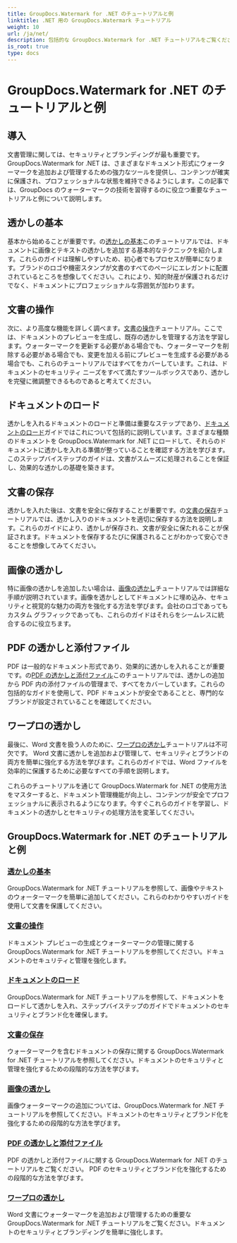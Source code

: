 ```yaml
---
title: GroupDocs.Watermark for .NET のチュートリアルと例
linktitle: .NET 用の GroupDocs.Watermark チュートリアル
weight: 10
url: /ja/net/
description: 包括的な GroupDocs.Watermark for .NET チュートリアルをご覧ください。ステップバイステップのガイドを使用して、さまざまなドキュメント形式でウォーターマークを追加、管理、保護する方法を学びます。
is_root: true
type: docs
---
```

# GroupDocs.Watermark for .NET のチュートリアルと例

## 導入

文書管理に関しては、セキュリティとブランディングが最も重要です。 GroupDocs.Watermark for .NET は、さまざまなドキュメント形式にウォーターマークを追加および管理するための強力なツールを提供し、コンテンツが確実に保護され、プロフェッショナルな状態を維持できるようにします。この記事では、GroupDocs のウォーターマークの技術を習得するのに役立つ重要なチュートリアルと例について説明します。

## 透かしの基本

基本から始めることが重要です。の[透かしの基本](./watermarking-basics/)このチュートリアルでは、ドキュメントに画像とテキストの透かしを追加する基本的なテクニックを紹介します。これらのガイドは理解しやすいため、初心者でもプロセスが簡単になります。ブランドのロゴや機密スタンプが文書のすべてのページにエレガントに配置されているところを想像してください。これにより、知的財産が保護されるだけでなく、ドキュメントにプロフェッショナルな雰囲気が加わります。

## 文書の操作

次に、より高度な機能を詳しく調べます。[文書の操作](./document-manipulation/)チュートリアル。ここでは、ドキュメントのプレビューを生成し、既存の透かしを管理する方法を学習します。ウォーターマークを更新する必要がある場合でも、ウォーターマークを削除する必要がある場合でも、変更を加える前にプレビューを生成する必要がある場合でも、これらのチュートリアルではすべてをカバーしています。これは、ドキュメントのセキュリティ ニーズをすべて満たすツールボックスであり、透かしを完璧に微調整できるものであると考えてください。

## ドキュメントのロード

透かしを入れるドキュメントのロードと準備は重要なステップであり、[ドキュメントのロード](./document-loadings/)ガイドではこれについて包括的に説明しています。さまざまな種類のドキュメントを GroupDocs.Watermark for .NET にロードして、それらのドキュメントに透かしを入れる準備が整っていることを確認する方法を学びます。このステップバイステップのガイドは、文書がスムーズに処理されることを保証し、効果的な透かしの基礎を築きます。

## 文書の保存

透かしを入れた後は、文書を安全に保存することが重要です。の[文書の保存](./document-savings/)チュートリアルでは、透かし入りのドキュメントを適切に保存する方法を説明します。これらのガイドにより、透かしが保存され、文書が安全に保たれることが保証されます。ドキュメントを保存するたびに保護されることがわかって安心できることを想像してみてください。

## 画像の透かし

特に画像の透かしを追加したい場合は、[画像の透かし](./image-watermarkings/)チュートリアルでは詳細な手順が説明されています。画像を透かしとしてドキュメントに埋め込み、セキュリティと視覚的な魅力の両方を強化する方法を学びます。会社のロゴであってもカスタム グラフィックであっても、これらのガイドはそれらをシームレスに統合するのに役立ちます。

## PDF の透かしと添付ファイル

PDF は一般的なドキュメント形式であり、効果的に透かしを入れることが重要です。の[PDF の透かしと添付ファイル](./pdf-watermarking-attachments/)このチュートリアルでは、透かしの追加から PDF 内の添付ファイルの管理まで、すべてをカバーしています。これらの包括的なガイドを使用して、PDF ドキュメントが安全であることと、専門的なブランドが設定されていることを確認してください。

## ワープロの透かし

最後に、Word 文書を扱う人のために、[ワープロの透かし](./word-processing-watermarkings/)チュートリアルは不可欠です。 Word 文書に透かしを追加および管理して、セキュリティとブランドの両方を簡単に強化する方法を学びます。これらのガイドでは、Word ファイルを効率的に保護するために必要なすべての手順を説明します。

これらのチュートリアルを通じて GroupDocs.Watermark for .NET の使用方法をマスターすると、ドキュメント管理機能が向上し、コンテンツが安全でプロフェッショナルに表示されるようになります。今すぐこれらのガイドを学習し、ドキュメントの透かしとセキュリティの処理方法を変革してください。
## GroupDocs.Watermark for .NET のチュートリアルと例 
### [透かしの基本](./watermarking-basics/)
GroupDocs.Watermark for .NET チュートリアルを参照して、画像やテキストのウォーターマークを簡単に追加してください。これらのわかりやすいガイドを使用して文書を保護してください。
### [文書の操作](./document-manipulation/)
ドキュメント プレビューの生成とウォーターマークの管理に関する GroupDocs.Watermark for .NET チュートリアルを参照してください。ドキュメントのセキュリティと管理を強化します。
### [ドキュメントのロード](./document-loadings/)
GroupDocs.Watermark for .NET チュートリアルを参照して、ドキュメントをロードして透かしを入れ、ステップバイステップのガイドでドキュメントのセキュリティとブランド化を確保します。
### [文書の保存](./document-savings/)
ウォーターマークを含むドキュメントの保存に関する GroupDocs.Watermark for .NET チュートリアルを参照してください。ドキュメントのセキュリティと管理を強化するための段階的な方法を学びます。
### [画像の透かし](./image-watermarkings/)
画像ウォーターマークの追加については、GroupDocs.Watermark for .NET チュートリアルを参照してください。ドキュメントのセキュリティとブランド化を強化するための段階的な方法を学びます。
### [PDF の透かしと添付ファイル](./pdf-watermarking-attachments/)
PDF の透かしと添付ファイルに関する GroupDocs.Watermark for .NET のチュートリアルをご覧ください。 PDF のセキュリティとブランド化を強化するための段階的な方法を学びます。
### [ワープロの透かし](./word-processing-watermarkings/)
Word 文書にウォーターマークを追加および管理するための重要な GroupDocs.Watermark for .NET チュートリアルをご覧ください。ドキュメントのセキュリティとブランディングを簡単に強化します。